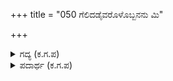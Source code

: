 +++
title = "050 ಗೆಲಿದಡೈವರೊಳೊಬ್ಬನನು ಮಿ"

+++

<details><summary>ಗದ್ಯ (ಕ.ಗ.ಪ) </summary>

50. ನಿಮ್ಮೈವರಲ್ಲಿ ಒಬ್ಬನನ್ನು ದುರ್ಯೋಧನ ಗೆದ್ದರೆ ಮಿಕ್ಕುಳಿದವರು ಅವನಿಗೆ ಸೇವಕರಲ್ಲವೆ! ನೀನು ತಿಳಿದು ಈ ಮಾತನ್ನಾಡಿದೆಯಾ? ಒಂದು ವೇಳೆ ಯುದ್ಧಕ್ಕೆ ನಿನ್ನನ್ನು ಇಷ್ಟಪಟ್ಟು ಕರೆದರೆ ನೀನು ಗೆಲ್ಲಬಲ್ಲೆಯಾ? ಅರ್ಜುನ ಗೆಲ್ಲುತ್ತಾನೆಯೆ? ನಿನ್ನ ತಮ್ಮಂದಿರಲ್ಲಿ ಉಳಿದಿಬ್ಬರು, ದುರ್ಯೋಧನನ ಗದೆಯ ಅತಿಶಯವಾದ ಹೊಡೆತಕ್ಕೆ  ನಿಲ್ಲುತ್ತಾರೆಯೆ?
</details>

<details><summary>ಪದಾರ್ಥ (ಕ.ಗ.ಪ) </summary>

ಅಘಾಟ-ಅತಿಶಯವಾದ
</details>
